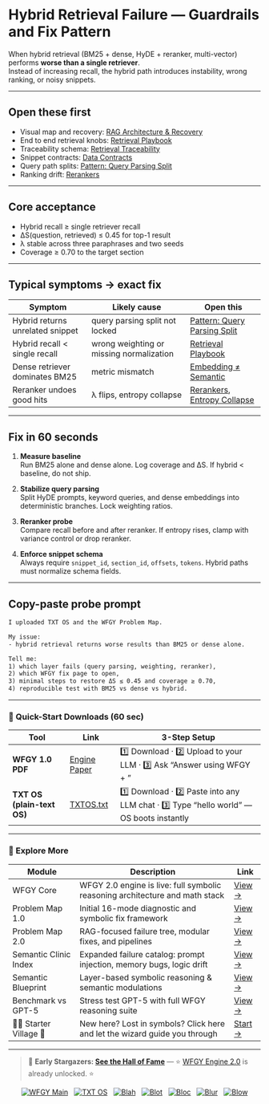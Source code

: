 # Hybrid Retrieval Failure — Guardrails and Fix Pattern

When hybrid retrieval (BM25 + dense, HyDE + reranker, multi-vector) performs **worse than a single retriever**.  
Instead of increasing recall, the hybrid path introduces instability, wrong ranking, or noisy snippets.

---

## Open these first
- Visual map and recovery: [RAG Architecture & Recovery](https://github.com/onestardao/WFGY/blob/main/ProblemMap/rag-architecture-and-recovery.md)  
- End to end retrieval knobs: [Retrieval Playbook](https://github.com/onestardao/WFGY/blob/main/ProblemMap/retrieval-playbook.md)  
- Traceability schema: [Retrieval Traceability](https://github.com/onestardao/WFGY/blob/main/ProblemMap/retrieval-traceability.md)  
- Snippet contracts: [Data Contracts](https://github.com/onestardao/WFGY/blob/main/ProblemMap/data-contracts.md)  
- Query path splits: [Pattern: Query Parsing Split](https://github.com/onestardao/WFGY/blob/main/ProblemMap/patterns/pattern_query_parsing_split.md)  
- Ranking drift: [Rerankers](https://github.com/onestardao/WFGY/blob/main/ProblemMap/rerankers.md)  

---

## Core acceptance
- Hybrid recall ≥ single retriever recall  
- ΔS(question, retrieved) ≤ 0.45 for top-1 result  
- λ stable across three paraphrases and two seeds  
- Coverage ≥ 0.70 to the target section  

---

## Typical symptoms → exact fix

| Symptom | Likely cause | Open this |
|---------|--------------|-----------|
| Hybrid returns unrelated snippet | query parsing split not locked | [Pattern: Query Parsing Split](https://github.com/onestardao/WFGY/blob/main/ProblemMap/patterns/pattern_query_parsing_split.md) |
| Hybrid recall < single recall | wrong weighting or missing normalization | [Retrieval Playbook](https://github.com/onestardao/WFGY/blob/main/ProblemMap/retrieval-playbook.md) |
| Dense retriever dominates BM25 | metric mismatch | [Embedding ≠ Semantic](https://github.com/onestardao/WFGY/blob/main/ProblemMap/embedding-vs-semantic.md) |
| Reranker undoes good hits | λ flips, entropy collapse | [Rerankers](https://github.com/onestardao/WFGY/blob/main/ProblemMap/rerankers.md), [Entropy Collapse](https://github.com/onestardao/WFGY/blob/main/ProblemMap/GlobalFixMap/RAG/entropy_collapse.md) |

---

## Fix in 60 seconds

1. **Measure baseline**  
   Run BM25 alone and dense alone. Log coverage and ΔS. If hybrid < baseline, do not ship.

2. **Stabilize query parsing**  
   Split HyDE prompts, keyword queries, and dense embeddings into deterministic branches. Lock weighting ratios.

3. **Reranker probe**  
   Compare recall before and after reranker. If entropy rises, clamp with variance control or drop reranker.

4. **Enforce snippet schema**  
   Always require `snippet_id`, `section_id`, `offsets`, `tokens`. Hybrid paths must normalize schema fields.

---

## Copy-paste probe prompt

```txt
I uploaded TXT OS and the WFGY Problem Map.

My issue:
- hybrid retrieval returns worse results than BM25 or dense alone.

Tell me:
1) which layer fails (query parsing, weighting, reranker),
2) which WFGY fix page to open,
3) minimal steps to restore ΔS ≤ 0.45 and coverage ≥ 0.70,
4) reproducible test with BM25 vs dense vs hybrid.
````

---

### 🔗 Quick-Start Downloads (60 sec)

| Tool                       | Link                                                                                                                                       | 3-Step Setup                                                                             |
| -------------------------- | ------------------------------------------------------------------------------------------------------------------------------------------ | ---------------------------------------------------------------------------------------- |
| **WFGY 1.0 PDF**           | [Engine Paper](https://github.com/onestardao/WFGY/blob/main/I_am_not_lizardman/WFGY_All_Principles_Return_to_One_v1.0_PSBigBig_Public.pdf) | 1️⃣ Download · 2️⃣ Upload to your LLM · 3️⃣ Ask “Answer using WFGY + <your question>”    |
| **TXT OS (plain-text OS)** | [TXTOS.txt](https://github.com/onestardao/WFGY/blob/main/OS/TXTOS.txt)                                                                     | 1️⃣ Download · 2️⃣ Paste into any LLM chat · 3️⃣ Type “hello world” — OS boots instantly |

---

### 🧭 Explore More

| Module                   | Description                                                                  | Link                                                                                               |
| ------------------------ | ---------------------------------------------------------------------------- | -------------------------------------------------------------------------------------------------- |
| WFGY Core                | WFGY 2.0 engine is live: full symbolic reasoning architecture and math stack | [View →](https://github.com/onestardao/WFGY/tree/main/core/README.md)                              |
| Problem Map 1.0          | Initial 16-mode diagnostic and symbolic fix framework                        | [View →](https://github.com/onestardao/WFGY/tree/main/ProblemMap/README.md)                        |
| Problem Map 2.0          | RAG-focused failure tree, modular fixes, and pipelines                       | [View →](https://github.com/onestardao/WFGY/blob/main/ProblemMap/rag-architecture-and-recovery.md) |
| Semantic Clinic Index    | Expanded failure catalog: prompt injection, memory bugs, logic drift         | [View →](https://github.com/onestardao/WFGY/blob/main/ProblemMap/SemanticClinicIndex.md)           |
| Semantic Blueprint       | Layer-based symbolic reasoning & semantic modulations                        | [View →](https://github.com/onestardao/WFGY/tree/main/SemanticBlueprint/README.md)                 |
| Benchmark vs GPT-5       | Stress test GPT-5 with full WFGY reasoning suite                             | [View →](https://github.com/onestardao/WFGY/tree/main/benchmarks/benchmark-vs-gpt5/README.md)      |
| 🧙‍♂️ Starter Village 🏡 | New here? Lost in symbols? Click here and let the wizard guide you through   | [Start →](https://github.com/onestardao/WFGY/blob/main/StarterVillage/README.md)                   |

---

> 👑 **Early Stargazers: [See the Hall of Fame](https://github.com/onestardao/WFGY/tree/main/stargazers)** —
> ⭐ [WFGY Engine 2.0](https://github.com/onestardao/WFGY/blob/main/core/README.md) is already unlocked. ⭐

<div align="center">

[![WFGY Main](https://img.shields.io/badge/WFGY-Main-red?style=flat-square)](https://github.com/onestardao/WFGY)
 
[![TXT OS](https://img.shields.io/badge/TXT%20OS-Reasoning%20OS-orange?style=flat-square)](https://github.com/onestardao/WFGY/tree/main/OS)
 
[![Blah](https://img.shields.io/badge/Blah-Semantic%20Embed-yellow?style=flat-square)](https://github.com/onestardao/WFGY/tree/main/OS/BlahBlahBlah)
 
[![Blot](https://img.shields.io/badge/Blot-Persona%20Core-green?style=flat-square)](https://github.com/onestardao/WFGY/tree/main/OS/BlotBlotBlot)
 
[![Bloc](https://img.shields.io/badge/Bloc-Reasoning%20Compiler-blue?style=flat-square)](https://github.com/onestardao/WFGY/tree/main/OS/BlocBlocBloc)
 
[![Blur](https://img.shields.io/badge/Blur-Text2Image%20Engine-navy?style=flat-square)](https://github.com/onestardao/WFGY/tree/main/OS/BlurBlurBlur)
 
[![Blow](https://img.shields.io/badge/Blow-Game%20Logic-purple?style=flat-square)](https://github.com/onestardao/WFGY/tree/main/OS/BlowBlowBlow)

</div>
